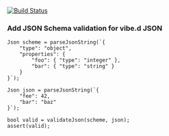 [![Build Status](https://travis-ci.org/vladimirgamalian/vibe.d.json.schema.svg?branch=master)](https://travis-ci.org/vladimirgamalian/vibe.d.json.schema)

### Add JSON Schema validation for vibe.d JSON

```
Json scheme = parseJsonString(`{
	"type": "object",
	"properties": {
		"foo": { "type": "integer" },
		"bar": { "type": "string" }
	}
}`);

Json json = parseJsonString(`{
	"fee": 42, 
	"bar": "baz"
}`);

bool valid = validateJson(scheme, json);
assert(valid);
```

